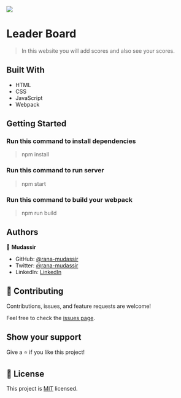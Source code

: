 ![](https://img.shields.io/badge/Microverse-blueviolet)

# Leader Board

> In this website you will add scores and also see your scores.

## Built With

- HTML
- CSS
- JavaScript
- Webpack

## Getting Started

### Run this command to install dependencies
> npm install

### Run this command to run server
> npm start

### Run this command to build your webpack
> npm run build

## Authors

👤 **Mudassir**

- GitHub: [@rana-mudassir](https://github.com/rana-mudassir)
- Twitter: [@rana-mudassir](https://twitter.com/rana-mudassir)
- LinkedIn: [LinkedIn](https://www.linkedin.com/in/mudassir-nazir/)


## 🤝 Contributing

Contributions, issues, and feature requests are welcome!

Feel free to check the [issues page](https://github.com/rana-mudassir/leader-board/issues).

## Show your support

Give a ⭐️ if you like this project!


## 📝 License
 
This project is [MIT](./LICENSE) licensed.
